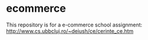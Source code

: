 ecommerce
=========

This repository is for a e-commerce school assignment: http://www.cs.ubbcluj.ro/~deiush/ce/cerinte_ce.htm
